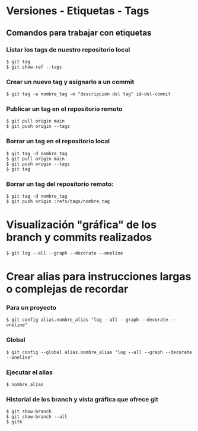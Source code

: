 # Versiones - Etiquetas - Tags
## Comandos para trabajar con etiquetas
### Listar los tags de nuestro repositorio local
```
$ git tag 
$ git show-ref --tags
```

### Crear un nuevo tag y asignarlo a un commit
```
$ git tag -a nombre_tag -m "descripción del tag" id-del-commit
```

### Publicar un tag en el repositorio remoto
```
$ git pull origin main
$ git push origin --tags
```

### Borrar un tag en el repositorio local
```
$ git tag -d nombre_tag
$ git pull origin main
$ git push origin --tags
$ git tag 
```

### Borrar un tag del repositorio remoto:
```
$ git tag -d nombre_tag 
$ git push origin :refs/tags/nombre_tag
```

# Visualización "gráfica" de los branch y commits realizados
```
$ git log --all --graph --decorate --oneline
```

# Crear alias para instrucciones largas o complejas de recordar
### Para un proyecto
```
$ git config alias.nombre_alias "log --all --graph --decorate --oneline"
```
### Global
```
$ git config --global alias.nombre_alias "log --all --graph --decorate --oneline"
```

### Ejecutar el alias
```
$ nombre_alias
```

### Historial de los branch y vista gráfica que ofrece git
```
$ git show-branch
$ git show-branch --all 
$ gitk
```
